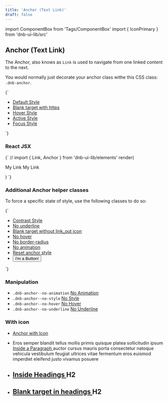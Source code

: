```yaml
---
title: 'Anchor (Text Link)'
draft: false
---
```


import ComponentBox from 'Tags/ComponentBox'
import { IconPrimary } from 'dnb-ui-lib/src'

## Anchor (Text Link)

The Anchor, also knows as `Link` is used to navigate from one linked content to the next.

You would normally just decorate your anchor class withe this CSS class: `.dnb-anchor`.

<ComponentBox hideCode>
{`
<ul className="dnb-ul dnb-unstyled-list">
  <li>
    <a href="/" data-dnb-test="anchor-default" className="dnb-anchor">
      Default Style
    </a>
  </li>
  <li>
    <a href="https://eufemia.dnb.no/uilib/elements/anchor" target="_blank" data-dnb-test="anchor-blank" className="dnb-anchor">
      Blank target with https
    </a>
  </li>
  <li>
    <a href="/" data-dnb-test="anchor-hover" className="dnb-anchor dnb-anchor--hover">
      Hover Style
    </a>
  </li>
  <li>
    <a href="/" data-dnb-test="anchor-active" className="dnb-anchor dnb-anchor--active">
      Active Style
    </a>
  </li>
  <li>
    <a href="/" data-dnb-test="anchor-focus" className="dnb-anchor dnb-anchor--focus">
      Focus Style
    </a>
  </li>
</ul>
`}
</ComponentBox>

### React JSX

<ComponentBox useRender>
{`
// import { Link, Anchor } from 'dnb-ui-lib/elements'
render(
  <p className="dnb-p">
    <Anchor href="/uilib/elements/anchor" right>My Link</Anchor>
    <Link href="/uilib/elements/anchor">My Link</Link>
  </p>
)
`}
</ComponentBox>

### Additional Anchor helper classes

To force a specific state of style, use the following classes to do so:

<ComponentBox hideCode>
{`
<ul className="dnb-ul dnb-unstyled-list">
  <li style={{display: 'inline-block', padding: '0.5rem', margin: '-0.5rem', backgroundColor: 'var(--color-ocean-green)'}}>
    <a href="/" data-dnb-test="anchor-contrast" className="dnb-anchor dnb-anchor--contrast">
      Contrast Style
    </a>
  </li>
  <li>
    <a href="/" className="dnb-anchor dnb-anchor--no-underline">
      No underline
    </a>
  </li>
  <li>
    <a href="/" target="_blank" className="dnb-anchor dnb-anchor--no-icon">
      Blank target without link_out icon
    </a>
  </li>
  <li>
    <a href="/" className="dnb-anchor dnb-anchor--no-hover">
      No hover
    </a>
  </li>
  <li>
    <a href="/" className="dnb-anchor dnb-anchor--no-radius">
      No border-radius
    </a>
  </li>
  <li>
    <a href="/" className="dnb-anchor dnb-anchor--no-animation">
      No animation
    </a>
  </li>
  <li>
    <a href="/" className="dnb-anchor dnb-anchor--no-style">
      Reset anchor style
    </a>
  </li>
  <li>
    <button className="dnb-anchor">
      I'm a Button!
    </button>
  </li>
</ul>
`}
</ComponentBox>

### Manipulation

- `.dnb-anchor--no-animation` <a href="/" class="dnb-anchor dnb-anchor--no-animation">No Animation</a>
- `.dnb-anchor--no-style` <a href="/" class="dnb-anchor dnb-anchor--no-style">No Style</a>
- `.dnb-anchor--no-hover` <a href="/" class="dnb-anchor dnb-anchor--no-hover">No Hover</a>
- `.dnb-anchor--no-underline` <a href="/" class="dnb-anchor dnb-anchor--no-underline">No Underline</a>

### With icon

- <a href="/" className="dnb-anchor">
    Anchor with Icon <IconPrimary icon="chevron_right" />
  </a>

- <p>
    Eros semper blandit tellus mollis primis quisque platea sollicitudin
    ipsum <a href="/" className="dnb-anchor">Inside a Paragraph <IconPrimary icon="bell" /></a> auctor cursus mauris porta consectetur natoque vehicula vestibulum feugiat ultrices vitae fermentum eros euismod imperdiet eleifend justo vivamus posuere
  </p>

- <h2 className="dnb-h2 skip-anchor">
    <a href="/" className="dnb-anchor">
      Inside Headings <IconPrimary icon="bell" />
    </a> H2
  </h2>

- <h2 className="dnb-h2 skip-anchor">
    <a href="/" target="_blank" className="dnb-anchor">
      Blank target in headings
    </a> H2
  </h2>
